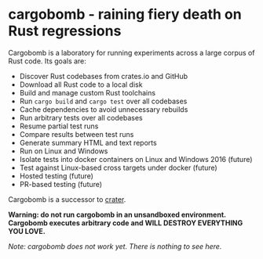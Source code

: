# cargobomb - raining fiery death on Rust regressions

Cargobomb is a laboratory for running experiments across a large corpus of Rust
code. Its goals are:

- Discover Rust codebases from crates.io and GitHub
- Download all Rust code to a local disk
- Build and manage custom Rust toolchains
- Run `cargo build` and `cargo test` over all codebases
- Cache dependencies to avoid unnecessary rebuilds
- Run arbitrary tests over all codebases
- Resume partial test runs
- Compare results between test runs
- Generate summary HTML and text reports
- Run on Linux and Windows
- Isolate tests into docker containers on Linux and Windows 2016 (future)
- Test against Linux-based cross targets under docker (future)
- Hosted testing (future)
- PR-based testing (future)

Cargobomb is a successor to [crater].

__Warning: do not run cargobomb in an unsandboxed environment.__  
__Cargobomb executes arbitrary code and WILL DESTROY EVERYTHING YOU LOVE.__

_Note: cargobomb does not work yet. There is nothing to see here._

[crater]: https://github.com/brson/taskcluster-crater

